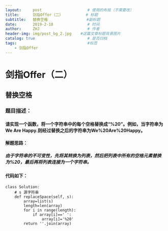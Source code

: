 ```yaml
---
layout:     post                    # 使用的布局（不需要改）
title:      剑指Offer（二）          # 标题 
subtitle:   替换空格                 #副标题
date:       2019-2-18               # 时间
author:     ZHJ                     # 作者
header-img: img/post_bg_2.jpg    #这篇文章标题背景图片
catalog: true                       # 是否归档
tags:                               #标签
    - 剑指Offer
---
```


# 剑指Offer（二）
## 替换空格
### 题目描述：
#### 请实现一个函数，将一个字符串中的每个空格替换成“%20”。例如，当字符串为We Are Happy.则经过替换之后的字符串为We%20Are%20Happy。
#### 解题思路：
##### 由于字符串的不可变性，先将其转换为列表，然后把列表中所有的空格元素替换为%20，最后再将列表连接为一个字符串。
#### 代码如下：
```
class Solution:
    # s 源字符串
    def replaceSpace(self, s):
        array=list(s)
        length=len(array)
        for i in range(length):
            if array[i]==' ':
                array[i]='%20'
        return ''.join(array)
```